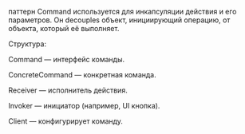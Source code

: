 паттерн Command используется для инкапсуляции действия и его параметров. Он decouples объект, инициирующий операцию, от объекта, который её выполняет.

Структура:

Command — интерфейс команды.

ConcreteCommand — конкретная команда.

Receiver — исполнитель действия.

Invoker — инициатор (например, UI кнопка).

Client — конфигурирует команду.
